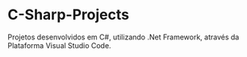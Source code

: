 # C-Sharp-Projects
 Projetos desenvolvidos em C#, utilizando .Net Framework, através da Plataforma Visual Studio Code.
